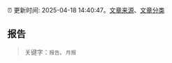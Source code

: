 :alarm_clock: 更新时间: 2025-04-18 14:40:47。[文章来源](/README.md)、[文章分类](/TAGS.md)

## 报告


> 关键字：`报告`、`月报`



